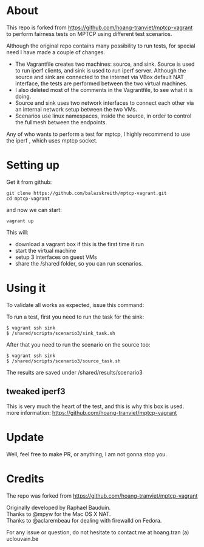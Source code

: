 About
=====

This repo is forked from https://github.com/hoang-tranviet/mptcp-vagrant to perform 
fairness tests on MPTCP using different test scenarios. 

Although the original repo contains many possibility to run tests, 
for special need I have made a couple of changes.

 -  The Vagrantfile creates two machines: source, and sink. Source is used to run 
 iperf clients, and sink is used to run iperf server. Although the source and sink 
 are connected to the internet via VBox default NAT interface, 
 the tests are performed between the two virtual machines.
 - I also deleted most of the comments in the Vagrantfile, to see what it is doing.   
 - Source and sink uses two network interfaces to connect each other via an internal 
 network setup between the two VMs.
 - Scenarios use linux namespaces, inside the source, in order to control the 
 fullmesh between the endpoints.
 
 Any of who wants to perform a test for mptcp, I highly recommend to use the iperf 
 , which uses mptcp socket.
 
Setting up
==========

Get it from github:

    git clone https://github.com/balazskreith/mptcp-vagrant.git
    cd mptcp-vagrant

and now we can start:

    vagrant up

This will:

  * download a vagrant box if this is the first time it run
  * start the virtual machine
  * setup 3 interfaces on guest VMs
  * share the /shared folder, so you can run scenarios.

Using it
========

To validate all works as expected, issue this command:

To run a test, first you need to run the task for the sink:

    $ vagrant ssh sink
    $ /shared/scripts/scenario3/sink_task.sh
    
After that you need to run the scenario on the source too:

    $ vagrant ssh sink
    $ /shared/scripts/scenario3/source_task.sh

The results are saved under /shared/results/scenario3

tweaked iperf3
--------------

This is very much the heart of the test, and this is why this box is used.
more information: https://github.com/hoang-tranviet/mptcp-vagrant 

Update
======================

Well, feel free to make PR, or anything, I am not gonna stop you.

Credits
=======

The repo was forked from https://github.com/hoang-tranviet/mptcp-vagrant 

Originally developed by Raphael Bauduin. <br />
Thanks to @mpyw for the Mac OS X NAT. <br />
Thanks to @aclarembeau for dealing with firewalld on Fedora.

For any issue or question, do not hesitate to contact me at hoang.tran (a) uclouvain.be

